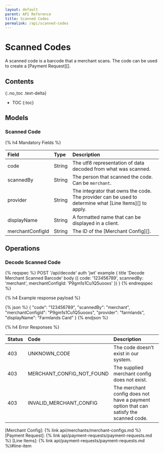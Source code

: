 ```yaml
---
layout: default
parent: API Reference
title: Scanned Codes
permalink: /api/scanned-codes
---
```


# Scanned Codes

A scanned code is a barcode that a merchant scans. The code can be used to create a [Payment Request][].

## Contents
{:.no_toc .text-delta}

* TOC
{:toc}

## Models

### Scanned Code

{% h4 Mandatory Fields %}

|      Field       |  Type  |                                              Description                                               |
| :--------------- | :----- | :----------------------------------------------------------------------------------------------------- |
| code             | String | The utf8 representation of data decoded from what was scanned.                                         |
| scannedBy        | String | The person that scanned the code. Can be `merchant`.                                                   |
| provider         | String | The integrator that owns the code. The provider can be used to determine what [Line Items][] to apply. |
| displayName      | String | A formatted name that can be displayed in a client.                                                    |
| merchantConfigId | String | The ID of the [Merchant Config][].                                                                     |

## Operations

<a name="decode-scanned-code"></a>
### Decode Scanned Code

{% reqspec %}
  POST '/api/decode'
  auth 'jwt'
  example {
    title 'Decode Merchant Scanned Barcode'
    body ({
      code: '123456789',
      scannedBy: 'merchant',
      merchantConfigId: 'P9gm1s1Cu1Q5uooxs'
    })
  }
{% endreqspec %}

{% h4 Example response payload %}

{% json %}
{
  "code": "123456789",
  "scannedBy": "merchant",
  "merchantConfigId": "P9gm1s1Cu1Q5uooxs",
  "provider": "farmlands",
  "displayName": "Farmlands Card"
}
{% endjson %}

{% h4 Error Responses %}

| Status |           Code            |                                      Description                                      |
| :----- | :------------------------ | :------------------------------------------------------------------------------------ |
| 403    | UNKNOWN_CODE              | The code doesn’t exist in our system.                                                 |
| 403    | MERCHANT_CONFIG_NOT_FOUND | The supplied merchant config does not exist.                                          |
| 403    | INVALID_MERCHANT_CONFIG   | The merchant config does not have a payment option that can satisfy the scanned code. |

[Merchant Config]: {% link api/merchants/merchant-configs.md %}
[Payment Request]: {% link api/payment-requests/payment-requests.md %}
[Line Items]: {% link api/payment-requests/payment-requests.md %}#line-item
